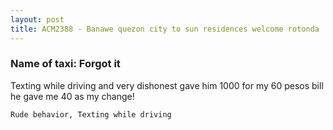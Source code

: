 ```yaml
---
layout: post
title: ACM2388 - Banawe quezon city to sun residences welcome rotonda
---
```


### Name of taxi: Forgot it

Texting while driving and very dishonest gave him 1000 for my 60 pesos bill he gave me 40 as my change!

```Rude behavior, Texting while driving```
